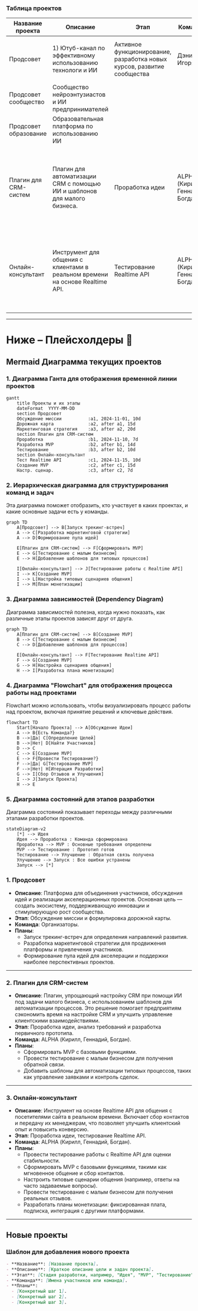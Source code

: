 ### Таблица  проектов

| Название проекта      | Описание                                                                      | Этап                                                                    | Команда                          | Планы                                                                                                          | Ссылки                                                                          |
| --------------------- | ----------------------------------------------------------------------------- | ----------------------------------------------------------------------- | -------------------------------- | -------------------------------------------------------------------------------------------------------------- | ------------------------------------------------------------------------------- |
| Продсовет             | 1) Ютуб-канал по эффективному использованию технологи и ИИ<br>                | Активное функционирование, разработка новых курсов, развитие сообщества | Дэниал, Игорян                   | Развитие сообщества, создание новых курсов, путь к 100к пдп на ютуб                                            | <br>[Youtube](https://www.youtube.com/channel/UCU-j-8kZJFWTWLPld--ZPcQ)<br><br> |
| Продсовет сообщество  | Сообщество нейроэнтузиастов и ИИ предпринимателей                             |                                                                         |                                  |                                                                                                                | [prodadvice.com](https://prodadvice.com/)                                       |
| Продсовет образование | Образовательная платформа по использованию ИИ                                 |                                                                         |                                  |                                                                                                                |                                                                                 |
| Плагин для CRM-систем | Плагин для автоматизации CRM с помощью ИИ и шаблонов для малого бизнеса.      | Проработка идеи                                                         | ALPHA (Кирилл, Геннадий, Богдан) | - Сформировать MVP <br> - Тестирование с малым бизнесом <br> - Добавить шаблоны для типовых процессов          |                                                                                 |
| Онлайн-консультант    | Инструмент для общения с клиентами в реальном времени на основе Realtime API. | Тестирование Realtime API                                               | ALPHA (Кирилл, Геннадий, Богдан) | - Тестирование работы с Realtime API <br> - Создание MVP <br> - Настройка типовых сценариев <br> - Монетизация |                                                                                 |

---

# Ниже – Плейсхолдеры 🫠

## Mermaid Диаграмма текущих проектов

### 1. Диаграмма Ганта для отображения временной линии проектов

```mermaid
gantt
    title Проекты и их этапы
    dateFormat  YYYY-MM-DD
    section Продсовет
    Обсуждение миссии          :a1, 2024-11-01, 10d
    Дорожная карта             :a2, after a1, 15d
    Маркетинговая стратегия    :a3, after a2, 20d
    section Плагин для CRM-систем
    Проработка                 :b1, 2024-11-10, 7d
    Разработка MVP             :b2, after b1, 14d
    Тестирование               :b3, after b2, 10d
    section Онлайн-консультант
    Тест Realtime API          :c1, 2024-11-15, 10d
    Создание MVP               :c2, after c1, 15d
    Настр. сценар.             :c3, after c2, 7d
```

### 2. Иерархическая диаграмма для структурирования команд и задач

Эта диаграмма поможет отобразить, кто участвует в каких проектах, и какие основные задачи есть у команды.

```mermaid
graph TD
    A[Продсовет] --> B[Запуск трекинг-встреч]
    A --> C[Разработка маркетинговой стратегии]
    A --> D[Формирование пула идей]

    E[Плагин для CRM-систем] --> F[Сформировать MVP]
    E --> G[Тестирование с малым бизнесом]
    E --> H[Добавление шаблонов для типовых процессов]

    I[Онлайн-консультант] --> J[Тестирование работы с Realtime API]
    I --> K[Создание MVP]
    I --> L[Настройка типовых сценариев общения]
    I --> M[План монетизации]
```

### 3. Диаграмма зависимостей (Dependency Diagram)

Диаграмма зависимостей полезна, когда нужно показать, как различные этапы проектов зависят друг от друга.

```mermaid
graph TD
    A[Плагин для CRM-систем] --> B[Создание MVP]
    B --> C[Тестирование с малым бизнесом]
    C --> D[Добавление шаблонов для процессов]

    E[Онлайн-консультант] --> F[Тестирование Realtime API]
    F --> G[Создание MVP]
    G --> H[Настройка сценариев общения]
    H --> I[Разработка плана монетизации]
```

### 4. Диаграмма "Flowchart" для отображения процесса работы над проектами

Flowchart можно использовать, чтобы визуализировать процесс работы над проектом, включая принятие решений и ключевые действия.

```mermaid
flowchart TD
    Start[Начало Проекта] --> A[Обсуждение Идеи]
    A --> B{Есть Команда?}
    B -->|Да| C[Определение Целей]
    B -->|Нет| D[Найти Участников]
    D --> C
    C --> E[Создание MVP]
    E --> F{Провести Тестирование?}
    F -->|Да| G[Тестирование MVP]
    F -->|Нет| H[Итерация Разработки]
    G --> I[Сбор Отзывов и Улучшения]
    I --> J[Запуск Проекта]
    H --> E
```

### 5. Диаграмма состояний для этапов разработки

Диаграмма состояний показывает переходы между различными этапами разработки проектов.

```mermaid
stateDiagram-v2
    [*] --> Идея
    Идея --> Проработка : Команда сформирована
    Проработка --> MVP : Основные требования определены
    MVP --> Тестирование : Прототип готов
    Тестирование --> Улучшение : Обратная связь получена
    Улучшение --> Запуск : Все ошибки устранены
    Запуск --> [*]
```

### **1. Продсовет**
- **Описание**: Платформа для объединения участников, обсуждения идей и реализации акселерационных проектов. Основная цель — создать экосистему, поддерживающую инновации и стимулирующую рост сообщества.
- **Этап**: Обсуждение миссии и формулировка дорожной карты.
- **Команда**: Организаторы.
- **Планы**:
  - Запуск трекинг-встреч для определения направлений развития.
  - Разработка маркетинговой стратегии для продвижения платформы и привлечения участников.
  - Формирование пула идей для акселерации и поддержки наиболее перспективных проектов.

---

### **2. Плагин для CRM-систем**
- **Описание**: Плагин, упрощающий настройку CRM при помощи ИИ под задачи малого бизнеса, с использованием шаблонов для автоматизации процессов. Это решение помогает предприятиям сэкономить время на настройке CRM и улучшить управление клиентскими взаимодействиями.
- **Этап**: Проработка идеи, анализ требований и разработка первичного прототипа.
- **Команда**: ALPHA (Кирилл, Геннадий, Богдан).
- **Планы**:
  - Сформировать MVP с базовыми функциями.
  - Провести тестирование с малым бизнесом для получения обратной связи.
  - Добавить шаблоны для автоматизации типовых процессов, таких как управление заявками и контроль сделок.

---

### **3. Онлайн-консультант**
- **Описание**: Инструмент на основе Realtime API для общения с посетителями сайта в реальном времени. Включает сбор контактов и передачу их менеджерам, что позволяет улучшить клиентский опыт и повысить конверсию.
- **Этап**: Проработка идеи, тестирование Realtime API.
- **Команда**: ALPHA (Кирилл, Геннадий, Богдан).
- **Планы**:
  - Провести тестирование работы с Realtime API для оценки стабильности.
  - Сформировать MVP с базовыми функциями, такими как мгновенное общение и сбор контактов.
  - Настроить типовые сценарии общения (например, ответы на часто задаваемые вопросы).
  - Провести тестирование с малым бизнесом для получения реальных отзывов.
  - Разработать планы монетизации: фиксированная плата, подписка, интеграция с другими платформами.

---

## **Новые проекты**

### **Шаблон для добавления нового проекта**
```markdown
- **Название**: [Название проекта].
- **Описание**: [Краткое описание цели и задач проекта].
- **Этап**: [Стадия разработки, например, "Идея", "MVP", "Тестирование"].
- **Команда**: [Имена участников или команда].
- **Планы**:
  - [Конкретный шаг 1].
  - [Конкретный шаг 2].
  - [Конкретный шаг 3].
```
